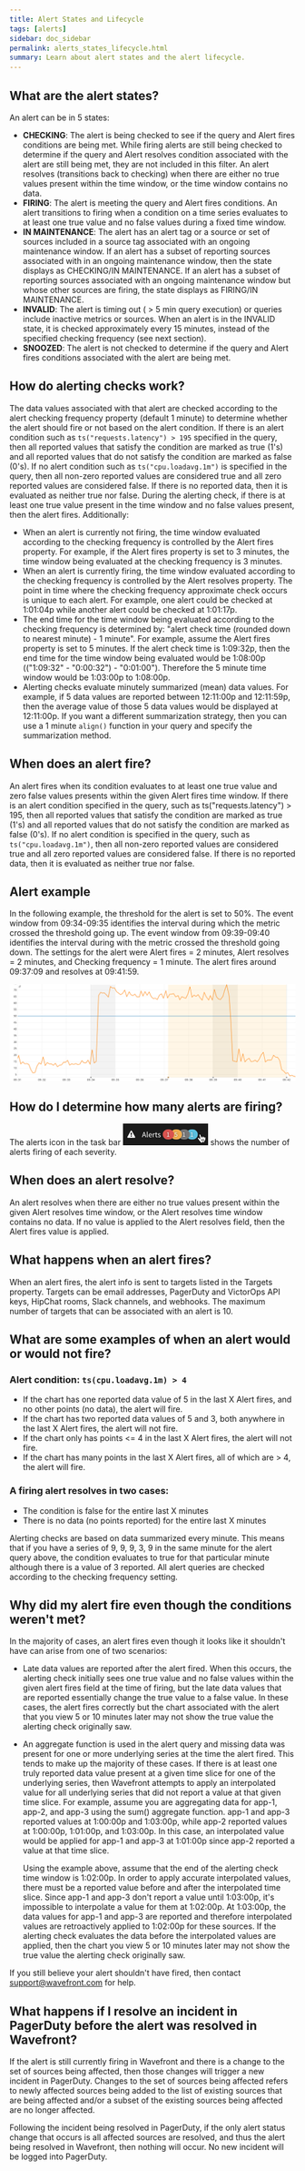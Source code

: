 ```yaml
---
title: Alert States and Lifecycle
tags: [alerts]
sidebar: doc_sidebar
permalink: alerts_states_lifecycle.html
summary: Learn about alert states and the alert lifecycle.
---
```


## What are the alert states?

An alert can be in 5 states:

- **CHECKING**: The alert is being checked to see if the query and Alert fires conditions are being met. While firing alerts are still being checked to determine if the query and Alert resolves condition associated with the alert are still being met, they are not included in this filter.  An alert resolves (transitions back to checking) when there are either no true values present within the time window, or the time window contains no data.
- **FIRING**: The alert is meeting the query and Alert fires conditions. An alert transitions to firing when a condition on a time series evaluates to at least one true value and no false values during a fixed time window.
- **IN MAINTENANCE**: The alert has an alert tag or a source or set of sources included in a source tag associated with an ongoing maintenance window. If an alert has a subset of reporting sources associated with in an ongoing maintenance window, then the state displays as CHECKING/IN MAINTENANCE. If an alert has a subset of reporting sources associated with an ongoing maintenance window but whose other sources are firing, the state displays as FIRING/IN MAINTENANCE.
- **INVALID**: The alert is timing out ( > 5 min query execution) or queries include inactive metrics or sources. When an alert is in the INVALID state, it is checked approximately every 15 minutes, instead of the specified checking frequency (see next section).
- **SNOOZED**: The alert is not checked to determine if the query and Alert fires conditions associated with the alert are being met.

## How do alerting checks work?

The data values associated with that alert are checked according to the alert checking frequency property (default 1 minute) to determine whether the alert should fire or not based on the alert condition. If there is an alert condition such as `ts("requests.latency") > 195` specified in the query, then all reported values that satisfy the condition are marked as true (1's) and all reported values that do not satisfy the condition are marked as false (0's). If no alert condition such as `ts("cpu.loadavg.1m")` is specified in the query, then all non-zero reported values are considered true and all zero reported values are considered false. If there is no reported data, then it is evaluated as neither true nor false. During the alerting check, if there is at least one true value present in the time window and no false values present, then the alert fires. Additionally:

- When an alert is currently not firing, the time window evaluated according to the checking frequency is controlled by the Alert fires property. For example, if the Alert fires property is set to 3 minutes, the time window being evaluated at the checking frequency is 3 minutes.
- When an alert is currently firing, the time window evaluated according to the checking frequency is controlled by the Alert resolves property.
The point in time where the checking frequency approximate check occurs is unique to each alert. For example, one alert could be checked at 1:01:04p while another alert could be checked at 1:01:17p.
- The end time for the time window being evaluated according to the checking frequency is determined by: "alert check time (rounded down to nearest minute) - 1 minute". For example, assume the Alert fires property is set to 5 minutes. If the alert check time is 1:09:32p, then the end time for the time window being evaluated would be 1:08:00p (("1:09:32" - "0:00:32") - "0:01:00"). Therefore the 5 minute time window would be 1:03:00p to 1:08:00p.
- Alerting checks evaluate minutely summarized (mean) data values. For example, if 5 data values are reported between 12:11:00p and 12:11:59p, then the average value of those 5 data values would be displayed at 12:11:00p. If you want a different summarization strategy, then you can use a 1 minute `align()` function in your query and specify the summarization method.

## When does an alert fire?

An alert fires when its condition evaluates to at least one true value and zero false values presents within the given Alert fires time window. If there is an alert condition specified in the query, such as ts("requests.latency") > 195, then all reported values that satisfy the condition are marked as true (1's) and all reported values that do not satisfy the condition are marked as false (0's). If no alert condition is specified in the query, such as `ts("cpu.loadavg.1m")`, then all non-zero reported values are considered true and all zero reported values are considered false. If there is no reported data, then it is evaluated as neither true nor false.

## Alert example

In the following example, the threshold for the alert is set to 50%. The event window from 09:34-09:35 identifies the interval during which the metric crossed the threshold going up. The event window from 09:39-09:40 identifies the interval during with the metric crossed the threshold going down. The settings for the alert were Alert fires = 2 minutes, Alert resolves = 2 minutes, and Checking frequency = 1 minute. The alert fires around 09:37:09 and resolves at 09:41:59.

![Alert fires](images/alert_fire.png)

## How do I determine how many alerts are firing?

The alerts icon in the task bar ![number of alerts](images/alerts.png) shows the number of alerts firing of each severity.

## When does an alert resolve?

An alert resolves when there are either no true values present within the given Alert resolves time window, or the Alert resolves time window contains no data. If no value is applied to the Alert resolves field, then the Alert fires value is applied.

## What happens when an alert fires?

When an alert fires, the alert info is sent to targets listed in the Targets property. Targets can be email addresses, PagerDuty and VictorOps API keys, HipChat rooms, Slack channels, and webhooks. The maximum number of targets that can be associated with an alert is 10.

## What are some examples of when an alert would or would not fire?

### Alert condition: `ts(cpu.loadavg.1m) > 4`
- If the chart has one reported data value of 5 in the last X Alert fires, and no other points (no data), the alert will fire.
- If the chart has two reported data values of 5 and 3, both anywhere in the last X Alert fires, the alert will not fire.
- If the chart only has points <= 4 in the last X Alert fires, the alert will not fire.
- If the chart has many points in the last X Alert fires, all of which are > 4, the alert will fire.

### A firing alert resolves in two cases:
- The condition is false for the entire last X minutes
- There is no data (no points reported) for the entire last X minutes

Alerting checks are based on data summarized every minute.  This means that if you have a series of 9, 9, 9, 3, 9 in the same minute for the alert query above, the condition evaluates to true for that particular minute although there is a value of 3 reported. All alert queries are checked according to the checking frequency setting.

## Why did my alert fire even though the conditions weren't met?

In the majority of cases, an alert fires even though it looks like it shouldn't have can arise from one of two scenarios:

- Late data values are reported after the alert fired. When this occurs, the alerting check initially sees one true value and no false values within the given alert fires field at the time of firing, but the late data values that are reported essentially change the true value to a false value. In these cases, the alert fires correctly but the chart associated with the alert that you view 5 or 10 minutes later may not show the true value the alerting check originally saw.
- An aggregate function is used in the alert query and missing data was present for one or more underlying series at the time the alert fired. This tends to make up the majority of these cases. If there is at least one truly reported data value present at a given time slice for one of the underlying series, then Wavefront attempts to apply an interpolated value for all underlying series that did not report a value at that given time slice. For example, assume you are aggregating data for app-1, app-2, and app-3 using the sum() aggregate function. app-1 and app-3 reported values at 1:00:00p and 1:03:00p, while app-2 reported values at 1:00:00p, 1:01:00p, and 1:03:00p. In this case, an interpolated value would be applied for app-1 and app-3 at 1:01:00p since app-2 reported a value at that time slice.

    Using the example above, assume that the end of the alerting check time window is 1:02:00p. In order to apply accurate interpolated values, there must be a reported value before and after the interpolated time slice. Since app-1 and app-3 don't report a value until 1:03:00p, it's impossible to interpolate a value for them at 1:02:00p. At 1:03:00p, the data values for app-1 and app-3 are reported and therefore interpolated values are retroactively applied to 1:02:00p for these sources. If the alerting check evaluates the data before the interpolated values are applied, then the chart you view 5 or 10 minutes later may not show the true value the alerting check originally saw.

If you still believe your alert shouldn't have fired, then contact [support@wavefront.com](mailto:support@wavefront.com) for help.

## What happens if I resolve an incident in PagerDuty before the alert was resolved in Wavefront?

If the alert is still currently firing in Wavefront and there is a change to the set of sources being affected, then those changes will trigger a new incident in PagerDuty. Changes to the set of sources being affected refers to newly affected sources being added to the list of existing sources that are being affected and/or a subset of the existing sources being affected are no longer affected.

Following the incident being resolved in PagerDuty, if the only alert status change that occurs is all affected sources are resolved, and thus the alert being resolved in Wavefront, then nothing will occur. No new incident will be logged into PagerDuty.


